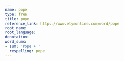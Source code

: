```yaml
---
name: pope
type: free
title: pope
reference_link: https://www.etymonline.com/word/pope
root_name: 
root_language: 
denotation: 
word_sums:
- sum: 'Pope + '
  respelling: pope
---
```

